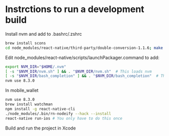 # Instrctions to run a development build

Install nvm and add to .bashrc/.zshrc

```sh
brew install scons
cd node_modules/react-native/third-party/double-conversion-1.1.6; make
```

Edit node_modules/react-native/scripts/launchPackager.command to add:

```sh
export NVM_DIR="$HOME/.nvm"
[ -s "$NVM_DIR/nvm.sh" ] && . "$NVM_DIR/nvm.sh"  # This loads nvm
[ -s "$NVM_DIR/bash_completion" ] && . "$NVM_DIR/bash_completion"  # This loads nvm bash_completion
nvm use 8.3.0
```

In mobile_wallet
```sh
nvm use 8.3.0
brew install watchman
npm install -g react-native-cli
./node_modules/.bin/rn-nodeify --hack --install
react-native run-ios # You only have to do this once
```

Build and run the project in Xcode
